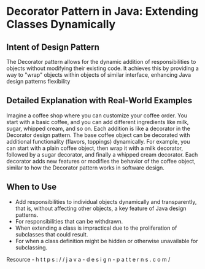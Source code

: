 # Decorator Pattern in Java: Extending Classes Dynamically

## Intent of Design Pattern

The Decorator pattern allows for the dynamic addition of responsibilities to objects without modifying their existing code. It achieves this by providing a way to "wrap" objects within objects of similar interface, enhancing Java design patterns flexibility

## Detailed Explanation with Real-World Examples

Imagine a coffee shop where you can customize your coffee order. You start with a basic coffee, and you can add different ingredients like milk, sugar, whipped cream, and so on. Each addition is like a decorator in the Decorator design pattern. The base coffee object can be decorated with additional functionality (flavors, toppings) dynamically. For example, you can start with a plain coffee object, then wrap it with a milk decorator, followed by a sugar decorator, and finally a whipped cream decorator. Each decorator adds new features or modifies the behavior of the coffee object, similar to how the Decorator pattern works in software design.

## When to Use

* Add responsibilities to individual objects dynamically and transparently, that is, without affecting other objects, a key feature of Java design patterns.
* For responsibilities that can be withdrawn.
* When extending a class is impractical due to the proliferation of subclasses that could result.
* For when a class definition might be hidden or otherwise unavailable for subclassing.

Resource - h t t p s : / / j a v a - d e s i g n - p a t t e r n s . c o m /
